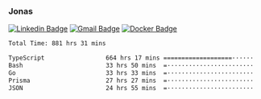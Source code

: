 ### Jonas
[![Linkedin Badge](https://img.shields.io/badge/-Jonas%20Neto-9933F7?style=flat-square&logo=Linkedin&logoColor=white&link=https://www.linkedin.com/in/jonas-nogueira-neto/)](https://www.linkedin.com/in/jonas-nogueira-neto/)
[![Gmail Badge](https://img.shields.io/badge/-nogueiraneto.jonas@gmail.com-9933F7?style=flat-square&logo=Gmail&logoColor=white&link=mailto:nogueiraneto.jonas@gmail.com)](mailto:nogueiraneto.jonas@gmail.com)
[![Docker Badge](https://img.shields.io/badge/-DockerHub-9933F7?style=flat-square&logo=Docker&logoColor=white&link=https://hub.docker.com/u/jonasssneto)](https://hub.docker.com/u/jonasssneto)


<!--START_SECTION:waka-->

```txt
Total Time: 881 hrs 31 mins

TypeScript                 664 hrs 17 mins ===================······   74.66 %
Bash                       33 hrs 50 mins  =························   03.80 %
Go                         33 hrs 33 mins  =························   03.77 %
Prisma                     27 hrs 27 mins  =························   03.09 %
JSON                       24 hrs 55 mins  =························   02.80 %
```

<!--END_SECTION:waka-->
###
